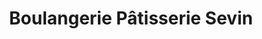 ---
title: "Boulangerie Pâtisserie Sevin"
url: /conlie/boulangerie-patisserie-sevin/
shop: boulangerie
---